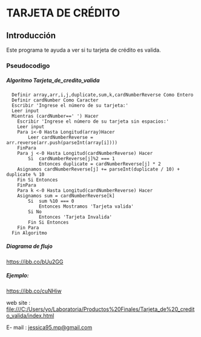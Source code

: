 # **TARJETA DE CRÉDITO**

## Introducción
Este programa te ayuda a ver si tu tarjeta de crédito es valida.

### Pseudocodigo


##### Algoritmo Tarjeta_de_credito_valida

      Definir array,arr,i,j,duplicate,sum,k,cardNumberReverse Como Entero
	  Definir cardNumber Como Caracter
	  Escribir 'Ingrese el número de su tarjeta:'
	  Leer input
	  Mientras (cardNumber==' ') Hacer
		Escribir 'Ingrese el número de su tarjeta sin espacios:'
		Leer input
		Para i<-0 Hasta Longitud(array)Hacer
			Leer cardNumberReverse = arr.reverse(arr.push(parseInt(array[i])))
		FinPara
		Para j <-0 Hasta Longitud(cardNumberReverse) Hacer
			Si  cardNumberReverse[j]%2 === 1
				Entonces duplicate = cardNumberReverse[j] * 2
		Asignamos cardNumberReverse[j] += parseInt(duplicate / 10) + duplicate % 10
		Fin Si Entonces
		FinPara
		Para k <-0 Hasta Longitud(cardNumberReverse) Hacer
		Asignamos sum = cardNumberReverse[k]
			Si  sum %10 === 0
				Entonces Mostramos 'Tarjeta valida'
			Si No
				Entonces 'Tarjeta Invalida'
			Fin Si Entonces
		Fin Para
	  Fin Algoritmo

##### Diagrama de flujo
<https://ibb.co/bUu2GG>

##### Ejemplo:
<https://ibb.co/cuNHiw>

web site : <file:///C:/Users/yo/Laboratoria/Productos%20Finales/Tarjeta_de%20_credito_valida/index.html>

E- mail : <jessica95.mp@gmail.com>
